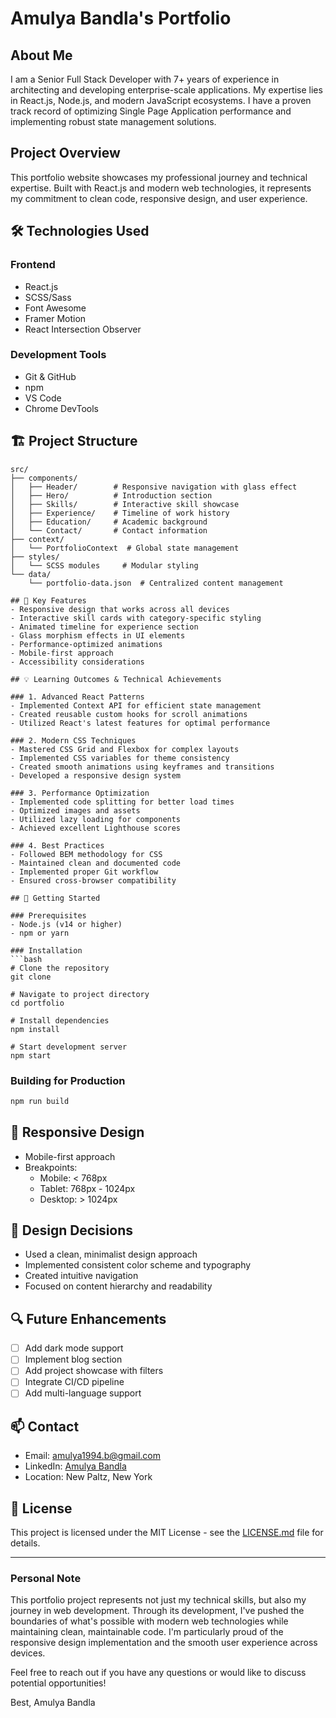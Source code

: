 # Amulya Bandla's Portfolio

## About Me

I am a Senior Full Stack Developer with 7+ years of experience in architecting and developing enterprise-scale applications. My expertise lies in React.js, Node.js, and modern JavaScript ecosystems. I have a proven track record of optimizing Single Page Application performance and implementing robust state management solutions.

## Project Overview

This portfolio website showcases my professional journey and technical expertise. Built with React.js and modern web technologies, it represents my commitment to clean code, responsive design, and user experience.

## 🛠 Technologies Used

### Frontend

- React.js
- SCSS/Sass
- Font Awesome
- Framer Motion
- React Intersection Observer

### Development Tools

- Git & GitHub
- npm
- VS Code
- Chrome DevTools

## 🏗 Project Structure

````
src/
├── components/
│   ├── Header/        # Responsive navigation with glass effect
│   ├── Hero/          # Introduction section
│   ├── Skills/        # Interactive skill showcase
│   ├── Experience/    # Timeline of work history
│   ├── Education/     # Academic background
│   └── Contact/       # Contact information
├── context/
│   └── PortfolioContext  # Global state management
├── styles/
│   └── SCSS modules     # Modular styling
└── data/
    └── portfolio-data.json  # Centralized content management

## 🎯 Key Features
- Responsive design that works across all devices
- Interactive skill cards with category-specific styling
- Animated timeline for experience section
- Glass morphism effects in UI elements
- Performance-optimized animations
- Mobile-first approach
- Accessibility considerations

## 💡 Learning Outcomes & Technical Achievements

### 1. Advanced React Patterns
- Implemented Context API for efficient state management
- Created reusable custom hooks for scroll animations
- Utilized React's latest features for optimal performance

### 2. Modern CSS Techniques
- Mastered CSS Grid and Flexbox for complex layouts
- Implemented CSS variables for theme consistency
- Created smooth animations using keyframes and transitions
- Developed a responsive design system

### 3. Performance Optimization
- Implemented code splitting for better load times
- Optimized images and assets
- Utilized lazy loading for components
- Achieved excellent Lighthouse scores

### 4. Best Practices
- Followed BEM methodology for CSS
- Maintained clean and documented code
- Implemented proper Git workflow
- Ensured cross-browser compatibility

## 🚀 Getting Started

### Prerequisites
- Node.js (v14 or higher)
- npm or yarn

### Installation
```bash
# Clone the repository
git clone

# Navigate to project directory
cd portfolio

# Install dependencies
npm install

# Start development server
npm start
````

### Building for Production

```bash
npm run build
```

## 📱 Responsive Design

- Mobile-first approach
- Breakpoints:
  - Mobile: < 768px
  - Tablet: 768px - 1024px
  - Desktop: > 1024px

## 🎨 Design Decisions

- Used a clean, minimalist design approach
- Implemented consistent color scheme and typography
- Created intuitive navigation
- Focused on content hierarchy and readability

## 🔍 Future Enhancements

- [ ] Add dark mode support
- [ ] Implement blog section
- [ ] Add project showcase with filters
- [ ] Integrate CI/CD pipeline
- [ ] Add multi-language support

## 📫 Contact

- Email: amulya1994.b@gmail.com
- LinkedIn: [Amulya Bandla](https://www.linkedin.com/in/amulya-bandla)
- Location: New Paltz, New York

## 📄 License

This project is licensed under the MIT License - see the [LICENSE.md](LICENSE.md) file for details.

---

### Personal Note

This portfolio project represents not just my technical skills, but also my journey in web development. Through its development, I've pushed the boundaries of what's possible with modern web technologies while maintaining clean, maintainable code. I'm particularly proud of the responsive design implementation and the smooth user experience across devices.

Feel free to reach out if you have any questions or would like to discuss potential opportunities!

Best,
Amulya Bandla
